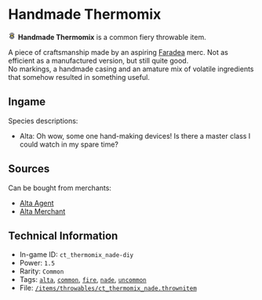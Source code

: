 # Handmade Thermomix

<img src="https://raw.githubusercontent.com/Ceterai/Enternia/main/items/throwables/ct_thermomix_nade.png" alt="Handmade Thermomix icon" loading="lazy" height=16px width="auto" /> **Handmade Thermomix** is a common fiery throwable item.

A piece of craftsmanship made by an aspiring [Faradea](https://ceterai.github.io/MyEnternia/Wiki/Tags/Faradea) merc. Not as efficient as a manufactured version, but still quite good.  
No markings, a handmade casing and an amature mix of volatile ingredients that somehow resulted in something useful.

## Ingame

Species descriptions:

- Alta: Oh wow, some one hand-making devices! Is there a master class I could watch in my spare time?

## Sources

Can be bought from merchants:

- [Alta Agent](https://ceterai.github.io/MyEnternia/Wiki/AltaAgent)
- [Alta Merchant](https://ceterai.github.io/MyEnternia/Wiki/AltaMerchant)

## Technical Information

- In-game ID: `ct_thermomix_nade-diy`
- Power: `1.5`
- Rarity: `Common`
- Tags: [`alta`](https://ceterai.github.io/MyEnternia/Wiki/Tags/Alta), [`common`](https://ceterai.github.io/MyEnternia/Wiki/Tags/Common), [`fire`](https://ceterai.github.io/MyEnternia/Wiki/Tags/Fire), [`nade`](https://ceterai.github.io/MyEnternia/Wiki/Tags/Nade), [`uncommon`](https://ceterai.github.io/MyEnternia/Wiki/Tags/Uncommon)
- File: [`/items/throwables/ct_thermomix_nade.thrownitem`](https://github.com/Ceterai/Enternia/blob/main/items/throwables/ct_thermomix_nade.thrownitem)
